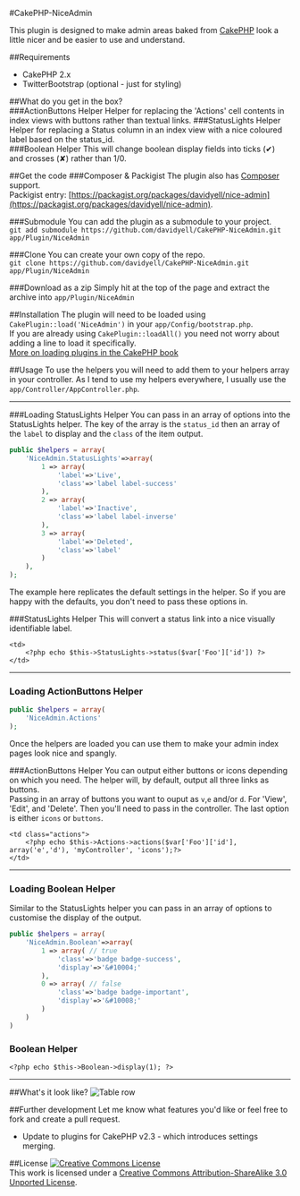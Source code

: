 #CakePHP-NiceAdmin

This plugin is designed to make admin areas baked from [CakePHP](http://www.cakephp.org/) look a little nicer and be easier to use and understand.  

##Requirements
* CakePHP 2.x
* TwitterBootstrap (optional - just for styling)

##What do you get in the box?  
###ActionButtons Helper
Helper for replacing the 'Actions' cell contents in index views with buttons rather than textual links. 
###StatusLights Helper
Helper for replacing a Status column in an index view with a nice coloured label based on the status_id.  
###Boolean Helper
This will change boolean display fields into ticks (&#10004;) and crosses (&#10008;) rather than 1/0.

##Get the code
###Composer & Packigist
The plugin also has [Composer](http://getcomposer.org/) support.  
Packigist entry: [https://packagist.org/packages/davidyell/nice-admin](https://packagist.org/packages/davidyell/nice-admin).

###Submodule
You can add the plugin as a submodule to your project.  
`git add submodule https://github.com/davidyell/CakePHP-NiceAdmin.git app/Plugin/NiceAdmin`  

###Clone
You can create your own copy of the repo.  
`git clone https://github.com/davidyell/CakePHP-NiceAdmin.git app/Plugin/NiceAdmin`  

###Download as a zip
Simply hit at the top of the page and extract the archive into `app/Plugin/NiceAdmin`  

##Installation
The plugin will need to be loaded using `CakePlugin::load('NiceAdmin')` in your `app/Config/bootstrap.php`.  
If you are already using `CakePlugin::loadAll()` you need not worry about adding a line to load it specifically.  
[More on loading plugins in the CakePHP book](http://book.cakephp.org/2.0/en/plugins.html)

##Usage
To use the helpers you will need to add them to your helpers array in your controller. As I tend to use my helpers everywhere, I usually use the `app/Controller/AppController.php`.  

------
###Loading StatusLights Helper
You can pass in an array of options into the StatusLights helper. The key of the array is the `status_id` then an array of the `label` to display and the `class` of the item output.  
```php
public $helpers = array(
    'NiceAdmin.StatusLights'=>array(
        1 => array(
            'label'=>'Live',
            'class'=>'label label-success'
        ),
        2 => array(
            'label'=>'Inactive',
            'class'=>'label label-inverse'
        ),
        3 => array(
            'label'=>'Deleted',
            'class'=>'label'
        )
    ),
);
```  
The example here replicates the default settings in the helper. So if you are happy with the defaults, you don't need to pass these options in.  

###StatusLights Helper
This will convert a status link into a nice visually identifiable label.   

```
<td>
	<?php echo $this->StatusLights->status($var['Foo']['id']) ?>
</td>
```
-----

### Loading ActionButtons Helper
```php
public $helpers = array(
	'NiceAdmin.Actions'
);
```  
Once the helpers are loaded you can use them to make your admin index pages look nice and spangly.  

###ActionButtons Helper
You can output either buttons or icons depending on which you need. The helper will, by default, output all three links as buttons.  
Passing in an array of buttons you want to ouput as `v`,`e` and/or `d`. For 'View', 'Edit', and 'Delete'. Then you'll need to pass in the controller. The last option is either `icons` or `buttons`.  
```
<td class="actions">
	<?php echo $this->Actions->actions($var['Foo']['id'], array('e','d'), 'myController', 'icons');?>
</td>
```  

-----

### Loading Boolean Helper
Similar to the StatusLights helper you can pass in an array of options to customise the display of the output.  
```php
public $helpers = array(
    'NiceAdmin.Boolean'=>array(
        1 => array( // true
            'class'=>'badge badge-success',
            'display'=>'&#10004;'
        ),
        0 => array( // false
            'class'=>'badge badge-important',
            'display'=>'&#10008;'
        )
    )
)
```  
### Boolean Helper
```
<?php echo $this->Boolean->display(1); ?>
```

-----

##What's it look like?
![Table row](http://i.imgur.com/xZSy8.png)

##Further development
Let me know what features you'd like or feel free to fork and create a pull request.  

* Update to plugins for CakePHP v2.3 - which introduces settings merging.

##License
<a rel="license" href="http://creativecommons.org/licenses/by-sa/3.0/deed.en_US"><img alt="Creative Commons License" style="border-width:0" src="http://i.creativecommons.org/l/by-sa/3.0/88x31.png" /></a><br />This work is licensed under a <a rel="license" href="http://creativecommons.org/licenses/by-sa/3.0/deed.en_US">Creative Commons Attribution-ShareAlike 3.0 Unported License</a>.
